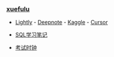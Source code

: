 ### **[xuefulu](http://xuefulu.com/)**

+ [Lightly](https://lightly.teamcode.com/login) - [Deepnote](https://deepnote.com/sign-in) - [Kaggle](https://www.kaggle.com/) - [Cursor](https://www.cursor.so/)

+ [SQL学习笔记](https://docs.qq.com/doc/DV3VqVVpNcXRBRFZ6?&u=c70a4279e8054beba0fa48c37c0580d3)

+ [考试时钟](http://508cst.gcu.edu.cn/clock/)
